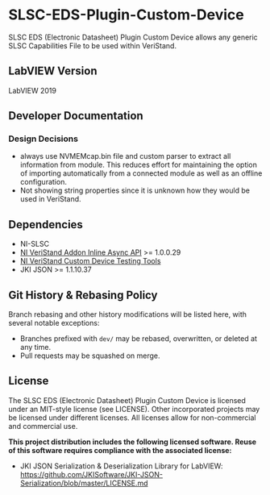 # SLSC-EDS-Plugin-Custom-Device

SLSC EDS (Electronic Datasheet) Plugin Custom Device allows any generic SLSC Capabilities File to be used within VeriStand.

## LabVIEW Version

LabVIEW 2019


## Developer Documentation

### Design Decisions
- always use NVMEMcap.bin file and custom parser to extract all information from module. This reduces effort for maintaining the option of importing automatically from a connected module as well as an offline configuration.
- Not showing string properties since it is unknown how they would be used in VeriStand.


## Dependencies

- NI-SLSC
- [NI VeriStand Addon Inline Async API](https://github.com/ni/niveristand-custom-device-inline-async-api) >= 1.0.0.29
- [NI VeriStand Custom Device Testing Tools](https://github.com/ni/niveristand-custom-device-testing-tools)
- JKI JSON >= 1.1.10.37


## Git History & Rebasing Policy
Branch rebasing and other history modifications will be listed here, with several notable exceptions:
- Branches prefixed with `dev/` may be rebased, overwritten, or deleted at any time.
- Pull requests may be squashed on merge.


## License

The SLSC EDS (Electronic Datasheet) Plugin Custom Device is licensed under an MIT-style license (see LICENSE). Other incorporated projects may be licensed under different licenses. All licenses allow for non-commercial and commercial use.

**This project distribution includes the following licensed software. Reuse of this software requires compliance with the associated license:**
 - JKI JSON Serialization & Deserialization Library for LabVIEW: https://github.com/JKISoftware/JKI-JSON-Serialization/blob/master/LICENSE.md
